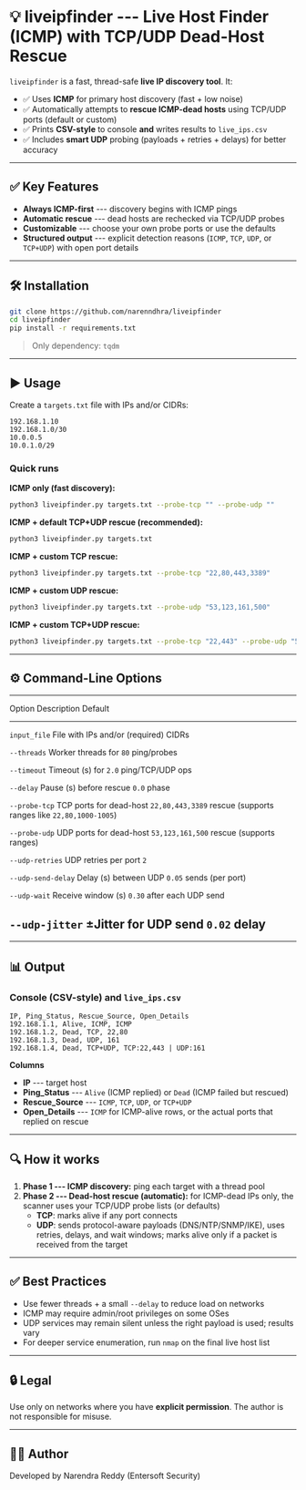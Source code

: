 # 💡 liveipfinder --- Live Host Finder (ICMP) with TCP/UDP Dead-Host Rescue

`liveipfinder` is a fast, thread-safe **live IP discovery tool**. It:

-   ✅ Uses **ICMP** for primary host discovery (fast + low noise)
-   ✅ Automatically attempts to **rescue ICMP-dead hosts** using
    TCP/UDP ports (default or custom)
-   ✅ Prints **CSV-style** to console **and** writes results to
    `live_ips.csv`
-   ✅ Includes **smart UDP** probing (payloads + retries + delays) for
    better accuracy

------------------------------------------------------------------------

## ✅ Key Features

-   **Always ICMP-first** --- discovery begins with ICMP pings
-   **Automatic rescue** --- dead hosts are rechecked via TCP/UDP probes
-   **Customizable** --- choose your own probe ports or use the defaults
-   **Structured output** --- explicit detection reasons (`ICMP`, `TCP`,
    `UDP`, or `TCP+UDP`) with open port details

------------------------------------------------------------------------

## 🛠 Installation

``` bash
git clone https://github.com/narenndhra/liveipfinder
cd liveipfinder
pip install -r requirements.txt
```

> Only dependency: `tqdm`

------------------------------------------------------------------------

## ▶️ Usage

Create a `targets.txt` file with IPs and/or CIDRs:

``` text
192.168.1.10
192.168.1.0/30
10.0.0.5
10.0.1.0/29
```

### Quick runs

**ICMP only (fast discovery):**

``` bash
python3 liveipfinder.py targets.txt --probe-tcp "" --probe-udp ""
```

**ICMP + default TCP+UDP rescue (recommended):**

``` bash
python3 liveipfinder.py targets.txt
```

**ICMP + custom TCP rescue:**

``` bash
python3 liveipfinder.py targets.txt --probe-tcp "22,80,443,3389"
```

**ICMP + custom UDP rescue:**

``` bash
python3 liveipfinder.py targets.txt --probe-udp "53,123,161,500"
```

**ICMP + custom TCP+UDP rescue:**

``` bash
python3 liveipfinder.py targets.txt --probe-tcp "22,443" --probe-udp "53,161"
```

------------------------------------------------------------------------

## ⚙️ Command-Line Options

  -----------------------------------------------------------------------
  Option                  Description             Default
  ----------------------- ----------------------- -----------------------
  `input_file`            File with IPs and/or    (required)
                          CIDRs                   

  `--threads`             Worker threads for      `80`
                          ping/probes             

  `--timeout`             Timeout (s) for         `2.0`
                          ping/TCP/UDP ops        

  `--delay`               Pause (s) before rescue `0.0`
                          phase                   

  `--probe-tcp`           TCP ports for dead-host `22,80,443,3389`
                          rescue (supports ranges 
                          like `22,80,1000-1005`) 

  `--probe-udp`           UDP ports for dead-host `53,123,161,500`
                          rescue (supports        
                          ranges)                 

  `--udp-retries`         UDP retries per port    `2`

  `--udp-send-delay`      Delay (s) between UDP   `0.05`
                          sends (per port)        

  `--udp-wait`            Receive window (s)      `0.30`
                          after each UDP send     

  `--udp-jitter`          ±Jitter for UDP send    `0.02`
                          delay                   
  -----------------------------------------------------------------------

------------------------------------------------------------------------

## 📊 Output

### Console (CSV-style) and `live_ips.csv`

    IP, Ping_Status, Rescue_Source, Open_Details
    192.168.1.1, Alive, ICMP, ICMP
    192.168.1.2, Dead, TCP, 22,80
    192.168.1.3, Dead, UDP, 161
    192.168.1.4, Dead, TCP+UDP, TCP:22,443 | UDP:161

**Columns**

-   **IP** --- target host
-   **Ping_Status** --- `Alive` (ICMP replied) or `Dead` (ICMP failed
    but rescued)
-   **Rescue_Source** --- `ICMP`, `TCP`, `UDP`, or `TCP+UDP`
-   **Open_Details** --- `ICMP` for ICMP-alive rows, or the actual ports
    that replied on rescue

------------------------------------------------------------------------

## 🔍 How it works

1.  **Phase 1 --- ICMP discovery:** ping each target with a thread pool
2.  **Phase 2 --- Dead-host rescue (automatic):** for ICMP-dead IPs
    only, the scanner uses your TCP/UDP probe lists (or defaults)
    -   **TCP**: marks alive if any port connects
    -   **UDP**: sends protocol-aware payloads (DNS/NTP/SNMP/IKE), uses
        retries, delays, and wait windows; marks alive only if a packet
        is received from the target

------------------------------------------------------------------------

## ✅ Best Practices

-   Use fewer threads + a small `--delay` to reduce load on networks
-   ICMP may require admin/root privileges on some OSes
-   UDP services may remain silent unless the right payload is used;
    results vary
-   For deeper service enumeration, run `nmap` on the final live host
    list

------------------------------------------------------------------------

## 🔒 Legal

Use only on networks where you have **explicit permission**. The author
is not responsible for misuse.

------------------------------------------------------------------------

## 👨‍💻 Author

Developed by Narendra Reddy (Entersoft Security)
